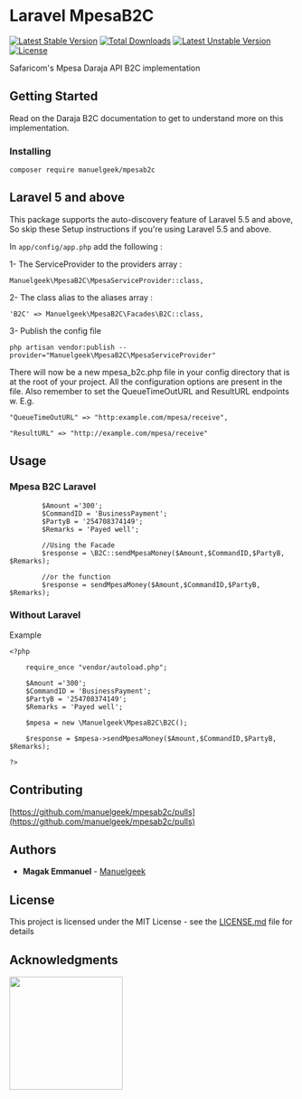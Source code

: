 # Laravel MpesaB2C

[![Latest Stable Version](https://poser.pugx.org/manuelgeek/mpesab2c/v/stable)](https://packagist.org/packages/manuelgeek/mpesab2c)
[![Total Downloads](https://poser.pugx.org/manuelgeek/mpesab2c/downloads)](https://packagist.org/packages/manuelgeek/mpesab2c)
[![Latest Unstable Version](https://poser.pugx.org/manuelgeek/mpesab2c/v/unstable)](https://packagist.org/packages/manuelgeek/mpesab2c)
[![License](https://poser.pugx.org/manuelgeek/mpesab2c/license)](https://packagist.org/packages/manuelgeek/mpesab2c)

Safaricom's Mpesa Daraja API B2C implementation

## Getting Started

Read on the Daraja B2C documentation to get to understand more on this implementation.

### Installing

```
composer require manuelgeek/mpesab2c
```

## Laravel 5 and above

This package supports the auto-discovery feature of Laravel 5.5 and above, So skip these Setup instructions if you're using Laravel 5.5 and above.

In `app/config/app.php` add the following :

1- The ServiceProvider to the providers array :

```
Manuelgeek\MpesaB2C\MpesaServiceProvider::class,
```
2- The class alias to the aliases array :

```
'B2C' => Manuelgeek\MpesaB2C\Facades\B2C::class,
```
3- Publish the config file

```
php artisan vendor:publish --provider="Manuelgeek\MpesaB2C\MpesaServiceProvider"
```

There will now be a new mpesa_b2c.php file in your config directory that is at the root of your project. All the configuration options are present in the file. Also remember to set the QueueTimeOutURL and ResultURL endpoints w. E.g.

```
"QueueTimeOutURL" => "http:example.com/mpesa/receive",

"ResultURL" => "http://example.com/mpesa/receive"
```
## Usage

### Mpesa B2C Laravel

```
        $Amount ='300';
        $CommandID = 'BusinessPayment';
        $PartyB = '254708374149';
        $Remarks = 'Payed well';

        //Using the Facade
        $response = \B2C::sendMpesaMoney($Amount,$CommandID,$PartyB, $Remarks);
        
        //or the function
        $response = sendMpesaMoney($Amount,$CommandID,$PartyB, $Remarks);
```

### Without Laravel

Example

```
<?php

    require_once "vendor/autoload.php";

    $Amount ='300';
    $CommandID = 'BusinessPayment';
    $PartyB = '254708374149';
    $Remarks = 'Payed well';
    
    $mpesa = new \Manuelgeek\MpesaB2C\B2C();
    
    $response = $mpesa->sendMpesaMoney($Amount,$CommandID,$PartyB, $Remarks);

?>
```

## Contributing

[https://github.com/manuelgeek/mpesab2c/pulls](https://github.com/manuelgeek/mpesab2c/pulls) 

## Authors

* **Magak Emmanuel** -  [Manuelgeek](https://github.com/manuelgeek)
<p>

## License

This project is licensed under the MIT License - see the [LICENSE.md](LICENSE.md) file for details

## Acknowledgments
[<img width=200 src="https://appslab.co.ke/images/logo.png">](https://appslab.co.ke) 

